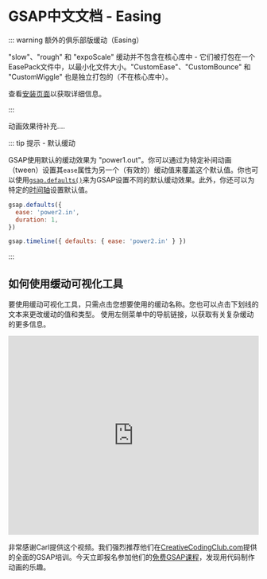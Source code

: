 # GSAP中文文档 - Easing

::: warning 额外的俱乐部版缓动（Easing）

"slow"、"rough" 和 "expoScale" 缓动并不包含在核心库中 - 它们被打包在一个EasePack文件中，以最小化文件大小。"CustomEase"、"CustomBounce" 和 "CustomWiggle" 也是独立打包的（不在核心库中）。

查看[安装页面](/gsap/start)以获取详细信息。

:::

动画效果待补充....

::: tip 提示 - 默认缓动

GSAP使用默认的缓动效果为 "power1.out"。你可以通过为特定补间动画（tween）设置其`ease`属性为另一个（有效的）缓动值来覆盖这个默认值。你也可以使用[`gsap.defaults()`](/gsap/gsap/methods/defaults)来为GSAP设置不同的默认缓动效果。此外，你还可以为特定的[时间轴](/gsap/timeline/start)设置默认值。

```javascript
gsap.defaults({
  ease: 'power2.in',
  duration: 1,
})

gsap.timeline({ defaults: { ease: 'power2.in' } })
```

:::

## 如何使用缓动可视化工具

要使用缓动可视化工具，只需点击您想要使用的缓动名称。您也可以点击下划线的文本来更改缓动的值和类型。
使用左侧菜单中的导航链接，以获取有关复杂缓动的更多信息。

<iframe src="https://youtu.be/jfKf7EtMbxI" width="100%" height="400" frameborder="no" loading="lazy" allowtransparency="true" allowfullscreen="true" ></iframe>

非常感谢Carl提供这个视频。我们强烈推荐他们在[CreativeCodingClub.com](https://www.creativecodingclub.com/bundles/creative-coding-club?ref=44f484)提供的全面的GSAP培训。今天立即报名参加他们的[免费GSAP课程](https://www.creativecodingclub.com/courses/FreeGSAP3Express?ref=44f484)，发现用代码制作动画的乐趣。
